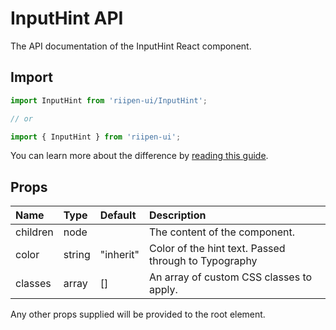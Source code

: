 <!--- This documentation is automatically generated, do not try to edit it. -->

# InputHint API

<p class="description">The API documentation of the InputHint React component.</p>

## Import

```js
import InputHint from 'riipen-ui/InputHint';

// or

import { InputHint } from 'riipen-ui';
```

You can learn more about the difference by [reading this guide](/guides/bundle-size).

## Props

| Name | Type | Default | Description |
|:-----|:-----|:--------|:------------|
| <span class="prop-name">children</span> | <span class="prop-type">node</span> |  | The content of the component. |
| <span class="prop-name">color</span> | <span class="prop-type">string</span> | <span class="prop-default">"inherit"</span> | Color of the hint text. Passed through to Typography |
| <span class="prop-name">classes</span> | <span class="prop-type">array</span> | <span class="prop-default">[]</span> | An array of custom CSS classes to apply. |


Any other props supplied will be provided to the root element.